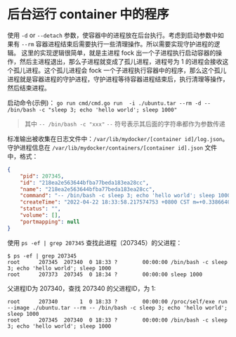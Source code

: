 # 后台运行 container 中的程序

使用 `-d` or `--detach` 参数，使容器中的进程放在后台执行。考虑到启动参数中如果有 `--rm` 容器进程结束后需要执行一些清理操作。所以需要实现守护进程的逻辑。
这里的实现逻辑很简单，就是主进程 fock 出一个子进程执行启动容器的操作，然后主进程退出，那么子进程就变成了孤儿进程，进程号为 1 的进程会接收这个孤儿进程。这个孤儿进程会 fock 一个子进程执行容器中的程序，那么这个孤儿进程就是容器进程的守护进程，守护进程等待容器进程结束后，执行清理等操作，然后结束进程。

启动命令(示例)： `go run cmd/cmd.go run  -i ./ubuntu.tar --rm -d -- /bin/bash -c "sleep 3; echo 'hello world'; sleep 1000"`

> 其中 `-- /bin/bash -c "xxx"` `--` 符号表示其后面的字符串都作为参数传递

标准输出被收集在日志文件中：`/var/lib/mydocker/[container id]/log.json`。
守护进程信息在 `/var/lib/mydocker/containers/[container id].json` 文件中，格式：

```json
{
    "pid": 207345,
    "id": "218ea2e563644bfba77beda183ea28cc",
    "name": "218ea2e563644bfba77beda183ea28cc",
    "command": "-- /bin/bash -c sleep 3; echo 'hello world'; sleep 1000",
    "createTime": "2022-04-22 18:33:58.217574753 +0800 CST m=+0.338664010",
    "status": "",
    "volume": [],
    "portmapping": null
}
```

使用 `ps -ef | grep 207345` 查找此进程（207345）的父进程：

```
$ ps -ef | grep 207345
root      207345  207340  0 18:33 ?        00:00:00 /bin/bash -c sleep 3; echo 'hello world'; sleep 1000
root      207373  207345  0 18:34 ?        00:00:00 sleep 1000
```

父进程ID为 207340，查找 207340 的父进程ID，为 1:

```
root      207340       1  0 18:33 ?        00:00:00 /proc/self/exe run --image ./ubuntu.tar --rm -- /bin/bash -c sleep 3; echo 'hello world'; sleep 1000
root      207345  207340  0 18:33 ?        00:00:00 /bin/bash -c sleep 3; echo 'hello world'; sleep 1000
```